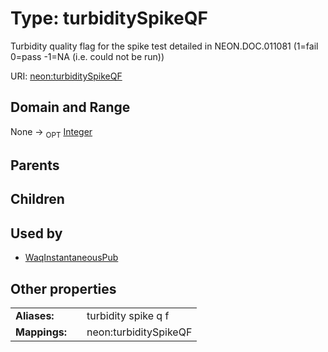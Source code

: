 
# Type: turbiditySpikeQF


Turbidity quality flag for the spike test detailed in NEON.DOC.011081 (1=fail 0=pass -1=NA (i.e. could not be run))

URI: [neon:turbiditySpikeQF](https://data.neonscience.org/turbiditySpikeQF)


## Domain and Range

None ->  <sub>OPT</sub> [Integer](types/Integer.md)

## Parents


## Children


## Used by

 * [WaqInstantaneousPub](WaqInstantaneousPub.md)

## Other properties

|  |  |  |
| --- | --- | --- |
| **Aliases:** | | turbidity spike q f |
| **Mappings:** | | neon:turbiditySpikeQF |

